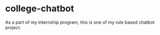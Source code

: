 # college-chatbot
As a part of my internship program, this is one of my rule based chatbot project.
